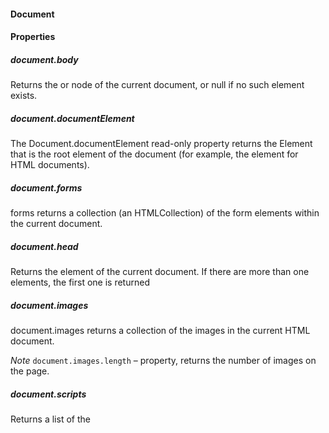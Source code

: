 #### Document

#### Properties

##### document.body

Returns the <body> or <frameset> node of the current document, or null if no such element exists.

##### document.documentElement

The Document.documentElement read-only property returns the Element that is the root element of the document (for example, the <html> element for HTML documents).

##### document.forms

forms returns a collection (an HTMLCollection) of the form elements within the current document.

##### document.head

Returns the <head> element of the current document. If there are more than one <head> elements, the first one is returned

##### document.images

document.images returns a collection of the images in the current HTML document.

*Note*
```document.images.length``` – property, returns the number of images on the page.

##### document.scripts

Returns a list of the <script> elements in the document. The returned object is an HTMLCollection.

##### document.title

Gets or sets the title of the document

##### document.anchors

anchors returns a list of all of the anchors in the document.

*Note*
the returned set of anchors only contains those anchors created with the name attribute, not those created with the id attribute

```html
<h1>Title</h1>
<h2><a name="contents">Contents</a></h2>
<ul id="toc"></ul>

<h2><a name="plants">Plants</a></h2>
<ol>
    <li>Apples</li>
    <li>Oranges</li>
    <li>Pears</li>
</ol>

<h2><a name="veggies">Veggies</a></h2>
<ol>
    <li>Carrots</li>
    <li>Celery</li>
    <li>Beats</li>
</ol>
```

document.anchors reutrn a array: [<a name="contents">Contents</a>, <a name="plants">Plants</a>, <a name="veggies">Veggies</a>],contain 3 items

##### document.links

The links property returns a collection of all <area> elements and <a> elements in a document with a value for the href attribute

##### document.location

The Document.location read-only property returns a **Location** object, which contains information about the URL of the document and provides methods for changing that URL and loading another URL

##### document.URL

The URL read-only property of the Document interface returns the document location as a string

```javascript
document.location = 'http://www.mozilla.org';   //Equivalent to
document.location.href = 'http://www.mozilla.org';
```

##### document.referrer

Returns the [URI](http://www.w3.org/Addressing/#background) of the page that linked to this page.

##### document.domain

Gets/sets the domain portion of the origin of the current document, as used by the same origin policy.

#### Methods

##### document.getElementById()

Returns a reference to the element by its ID.
* element is a reference to an **Element** object, or null if an element with the specified ID is not in the document
* id is a case-sensitive string representing the unique ID of the element being sought

##### document.getElementsByTagName()

Returns an **HTMLCollection** of elements with the given tag name.

##### document.getElementsByName()

Returns a nodelist collection with a given name in the (X)HTML document.

**Example**

```html
<div id="div1" name="test"></div>
<div id="div2" name="test"></div>
<div id="div3" name="test"></div>
```
```javascript
// divs return a HTMLCollection obj
var divs = document.getElementsByTagName('div');
console.log(divs);

// names return a nodelist obj
var names = document.getElementsByName('test');
console.log(names);

// divs[0] and names[0] return a same reference to the Element of the first div
console.log(divs[0] === names[0]);
```
##### document.getElementsByClassName()

Returns an array-like object(HTMLCollection) of all child elements which have all of the given class names. When called on the document object, the complete document is searched, including the root node. You may also call getElementsByClassName() on any element; it will return only elements which are descendants of the specified root element with the given class names.

```javascript
var elements = document.getElementsByClassName(names); // or:
var elements = rootElement.getElementsByClassName(names);
```

* elements is a live HTMLCollection of found elements
* names is a string representing the list of class names to match; class names are separated by whitespace
* getElementsByClassName can be called on any element, not only on the document. The element on which it is called will be used as the root of the search

**Example1**

```javascript
// Get all elements that have a class of 'test'
document.getElementsByClassName('test');

// Get all elements that have both the 'red' and 'test' classes
document.getElementsByClassName('red test');

// Get all elements that have a class of 'test', inside of an element that has the ID of 'main'
document.getElementById('main').getElementsByClassName('test');
```

**Example2**

```html
<ul>
    <li class="test"></li>
    <li class="test"></li>
    <li class="test"></li>
</ul>
```
```javascript
var lis = document.getElementsByClassName('test');

console.log(lis.length);   //3
console.log(lis instanceof HTMLCollection);  //true
```

##### document.querySelector(selectors)
Returns the first element within the document (using depth-first pre-order traversal of the document's nodes) that matches the specified group of selectors.

```javascript
var element = document.querySelector(selectors);
```
* **element** is an element object.
* **selectors** is a string containing one or more CSS selectors separated by commas

##### document.querySelectorAll(selectors)
Returns a list of the elements within the document (using depth-first pre-order traversal of the document's nodes) that match the specified group of selectors. The object returned is a **NodeList**.
